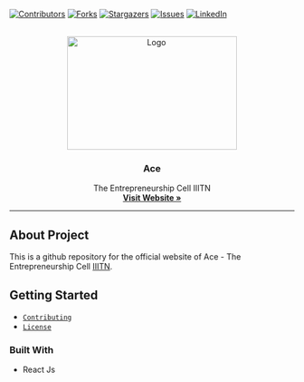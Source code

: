 [![Contributors][contributors-shield]][contributors-url]
[![Forks][forks-shield]][forks-url]
[![Stargazers][stars-shield]][stars-url]
[![Issues][issues-shield]][issues-url]
[![LinkedIn][linkedin-shield]][linkedin-url]

<!-- PROJECT LOGO -->
<br />
<div align="center">
   <a href="/" >
   <img src="https://user-images.githubusercontent.com/74975876/145419164-4addac5b-791a-4370-8f34-1e636231524f.png" alt="Logo" width="300" height="200"/>
   </a>

  <h3 align="center">Ace</h3>

  <p align="center">
    The Entrepreneurship Cell IIITN
    <br />
    <a href="https://github.com/bhavesh-chaudhari/ace"><strong>Visit Website »</strong></a>
  </p>
</div>

<hr>

## About Project

This is a github repository for the official website of Ace - The Entrepreneurship Cell [IIITN](https://twitter.com/iiitn_official?lang=en).

## Getting Started

- [`Contributing`](https://github.com/bhavesh-chaudhari/ace/blob/main/CONTRIBUTING.md)
- [`License`](https://github.com/bhavesh-chaudhari/ace/blob/main/LICENSE)

### Built With 
- React Js


<!-- MARKDOWN LINKS & IMAGES -->
<!-- https://www.markdownguide.org/basic-syntax/#reference-style-links -->
[contributors-shield]: https://img.shields.io/github/contributors/bhavesh-chaudhari/ace.svg?style=for-the-badge
[contributors-url]: https://github.com/bhavesh-chaudhari/ace/graphs/contributors
[forks-shield]: https://img.shields.io/github/forks/bhavesh-chaudhari/ace.svg?style=for-the-badge
[forks-url]: https://github.com/bhavesh-chaudhari/ace/network/members
[stars-shield]: https://img.shields.io/github/stars/bhavesh-chaudhari/ace.svg?style=for-the-badge
[stars-url]: https://github.com/bhavesh-chaudhari/ace/stargazers
[issues-shield]: https://img.shields.io/github/issues/bhavesh-chaudhari/ace.svg?style=for-the-badge
[issues-url]: https://github.com/bhavesh-chaudhari/ace/issues
[license-shield]: https://img.shields.io/github/license/bhavesh-chaudhari/ace.svg?style=for-the-badge
[license-url]: https://github.com/bhavesh-chaudhari/ace/blob/main/LICENSE.txt
[linkedin-shield]: https://img.shields.io/badge/-LinkedIn-black.svg?style=for-the-badge&logo=linkedin&colorB=555
[linkedin-url]:https://www.linkedin.com/in/ace-iiitn-785041204/